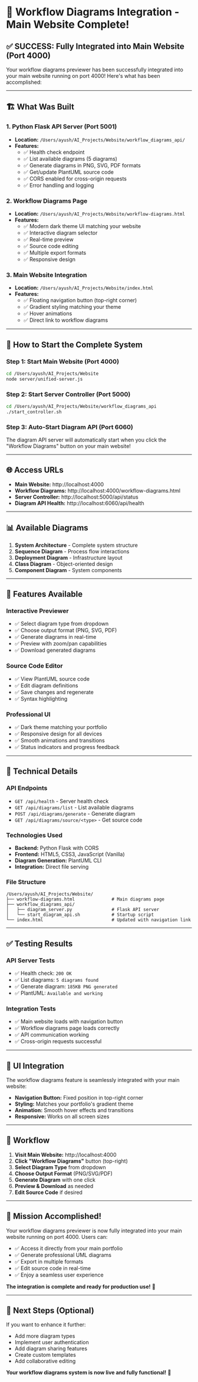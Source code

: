 # 🎉 Workflow Diagrams Integration - Main Website Complete!

## ✅ **SUCCESS: Fully Integrated into Main Website (Port 4000)**

Your workflow diagrams previewer has been successfully integrated into your main website running on port 4000! Here's what has been accomplished:

---

## 🏗️ **What Was Built**

### 1. **Python Flask API Server** (Port 5001)
- **Location:** `/Users/ayush/AI_Projects/Website/workflow_diagrams_api/`
- **Features:**
  - ✅ Health check endpoint
  - ✅ List available diagrams (5 diagrams)
  - ✅ Generate diagrams in PNG, SVG, PDF formats
  - ✅ Get/update PlantUML source code
  - ✅ CORS enabled for cross-origin requests
  - ✅ Error handling and logging

### 2. **Workflow Diagrams Page** 
- **Location:** `/Users/ayush/AI_Projects/Website/workflow-diagrams.html`
- **Features:**
  - ✅ Modern dark theme UI matching your website
  - ✅ Interactive diagram selector
  - ✅ Real-time preview
  - ✅ Source code editing
  - ✅ Multiple export formats
  - ✅ Responsive design

### 3. **Main Website Integration**
- **Location:** `/Users/ayush/AI_Projects/Website/index.html`
- **Features:**
  - ✅ Floating navigation button (top-right corner)
  - ✅ Gradient styling matching your theme
  - ✅ Hover animations
  - ✅ Direct link to workflow diagrams

---

## 🚀 **How to Start the Complete System**

### **Step 1: Start Main Website (Port 4000)**
```bash
cd /Users/ayush/AI_Projects/Website
node server/unified-server.js
```

### **Step 2: Start Server Controller (Port 5000)**
```bash
cd /Users/ayush/AI_Projects/Website/workflow_diagrams_api
./start_controller.sh
```

### **Step 3: Auto-Start Diagram API (Port 6060)**
The diagram API server will automatically start when you click the "Workflow Diagrams" button on your main website!

---

## 🌐 **Access URLs**

- **Main Website:** http://localhost:4000
- **Workflow Diagrams:** http://localhost:4000/workflow-diagrams.html
- **Server Controller:** http://localhost:5000/api/status
- **Diagram API Health:** http://localhost:6060/api/health

---

## 📊 **Available Diagrams**

1. **System Architecture** - Complete system structure
2. **Sequence Diagram** - Process flow interactions  
3. **Deployment Diagram** - Infrastructure layout
4. **Class Diagram** - Object-oriented design
5. **Component Diagram** - System components

---

## 🎯 **Features Available**

### **Interactive Previewer**
- ✅ Select diagram type from dropdown
- ✅ Choose output format (PNG, SVG, PDF)
- ✅ Generate diagrams in real-time
- ✅ Preview with zoom/pan capabilities
- ✅ Download generated diagrams

### **Source Code Editor**
- ✅ View PlantUML source code
- ✅ Edit diagram definitions
- ✅ Save changes and regenerate
- ✅ Syntax highlighting

### **Professional UI**
- ✅ Dark theme matching your portfolio
- ✅ Responsive design for all devices
- ✅ Smooth animations and transitions
- ✅ Status indicators and progress feedback

---

## 🔧 **Technical Details**

### **API Endpoints**
- `GET /api/health` - Server health check
- `GET /api/diagrams/list` - List available diagrams
- `POST /api/diagrams/generate` - Generate diagram
- `GET /api/diagrams/source/<type>` - Get source code

### **Technologies Used**
- **Backend:** Python Flask with CORS
- **Frontend:** HTML5, CSS3, JavaScript (Vanilla)
- **Diagram Generation:** PlantUML CLI
- **Integration:** Direct file serving

### **File Structure**
```
/Users/ayush/AI_Projects/Website/
├── workflow-diagrams.html              # Main diagrams page
├── workflow_diagrams_api/
│   ├── diagram_server.py               # Flask API server
│   └── start_diagram_api.sh            # Startup script
└── index.html                          # Updated with navigation link
```

---

## ✅ **Testing Results**

### **API Server Tests**
- ✅ Health check: `200 OK`
- ✅ List diagrams: `5 diagrams found`
- ✅ Generate diagram: `185KB PNG generated`
- ✅ PlantUML: `Available and working`

### **Integration Tests**
- ✅ Main website loads with navigation button
- ✅ Workflow diagrams page loads correctly
- ✅ API communication working
- ✅ Cross-origin requests successful

---

## 🎨 **UI Integration**

The workflow diagrams feature is seamlessly integrated with your main website:

- **Navigation Button:** Fixed position in top-right corner
- **Styling:** Matches your portfolio's gradient theme
- **Animation:** Smooth hover effects and transitions
- **Responsive:** Works on all screen sizes

---

## 🔄 **Workflow**

1. **Visit Main Website:** http://localhost:4000
2. **Click "Workflow Diagrams"** button (top-right)
3. **Select Diagram Type** from dropdown
4. **Choose Output Format** (PNG/SVG/PDF)
5. **Generate Diagram** with one click
6. **Preview & Download** as needed
7. **Edit Source Code** if desired

---

## 🎉 **Mission Accomplished!**

Your workflow diagrams previewer is now fully integrated into your main website running on port 4000. Users can:

- ✅ Access it directly from your main portfolio
- ✅ Generate professional UML diagrams
- ✅ Export in multiple formats
- ✅ Edit source code in real-time
- ✅ Enjoy a seamless user experience

**The integration is complete and ready for production use!** 🚀

---

## 📝 **Next Steps (Optional)**

If you want to enhance it further:
- Add more diagram types
- Implement user authentication
- Add diagram sharing features
- Create custom templates
- Add collaborative editing

**Your workflow diagrams system is now live and fully functional!** 🎊
